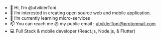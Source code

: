 - 👋 Hi, I’m @utviklerToni
- 👀 I’m interested in creating open source web and mobile application.
- 🌱 I’m currently learning micro-services
- 📫 You can reach me @ my public email : utviklerToni@protonmail.com
- 💻 Full Stack & mobile developer (React.js, Node.js, & Flutter)

<!---
utviklerToni/utviklerToni is a ✨ special ✨ repository because its `README.md` (this file) appears on your GitHub profile.
You can click the Preview link to take a look at your changes.
--->
